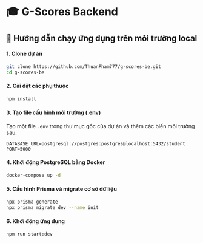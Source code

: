 # 🎓 G-Scores Backend
## 🚀 Hướng dẫn chạy ứng dụng trên môi trường local

#### 1. Clone dự án
```bash
git clone https://github.com/ThuanPham777/g-scores-be.git
cd g-scores-be
```

#### 2. Cài đặt các phụ thuộc
```bash
npm install
```

#### 3. Tạo file cấu hình môi trường (.env)
Tạo một file `.env` trong thư mục gốc của dự án và thêm các biến môi trường sau:

```env
DATABASE_URL=postgresql://postgres:postgres@localhost:5432/student
PORT=5000
```

#### 4. Khởi động PostgreSQL bằng Docker
```bash
docker-compose up -d
```
#### 5. Cấu hình Prisma và migrate cơ sở dữ liệu
```bash
npx prisma generate
npx prisma migrate dev --name init
```

#### 6. Khởi động ứng dụng
```bash
npm run start:dev
```